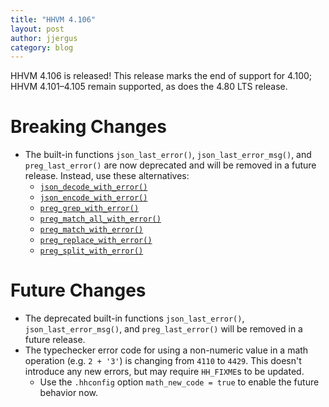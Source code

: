 ```yaml
---
title: "HHVM 4.106"
layout: post
author: jjergus
category: blog
---
```


HHVM 4.106 is released! This release marks the end of support for 4.100;
HHVM 4.101&ndash;4.105 remain supported, as does the 4.80 LTS release.

# Breaking Changes

- The built-in functions `json_last_error()`, `json_last_error_msg()`, and
  `preg_last_error()` are now deprecated and will be removed in a future
  release. Instead, use these alternatives:
  - [`json_decode_with_error()`](https://docs.hhvm.com/hack/reference/function/json_decode_with_error/)
  - [`json_encode_with_error()`](https://docs.hhvm.com/hack/reference/function/json_encode_with_error/)
  - [`preg_grep_with_error()`](https://docs.hhvm.com/hack/reference/function/preg_grep_with_error/)
  - [`preg_match_all_with_error()`](https://docs.hhvm.com/hack/reference/function/preg_match_all_with_error/)
  - [`preg_match_with_error()`](https://docs.hhvm.com/hack/reference/function/preg_match_with_error/)
  - [`preg_replace_with_error()`](https://docs.hhvm.com/hack/reference/function/preg_replace_with_error/)
  - [`preg_split_with_error()`](https://docs.hhvm.com/hack/reference/function/preg_split_with_error/)

# Future Changes

- The deprecated built-in functions `json_last_error()`,
  `json_last_error_msg()`, and `preg_last_error()` will be removed in a future
  release.
- The typechecker error code for using a non-numeric value in a math operation
  (e.g. `2 + '3'`) is changing from `4110` to `4429`. This doesn't introduce any
  new errors, but may require `HH_FIXME`s to be updated.
  - Use the `.hhconfig` option `math_new_code = true` to enable the future
    behavior now.
